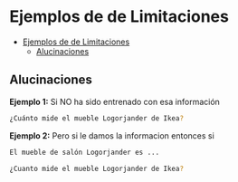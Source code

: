 # Ejemplos de de Limitaciones


- [Ejemplos de de Limitaciones](#ejemplos-de-de-limitaciones)
  - [Alucinaciones](#alucinaciones)


## Alucinaciones

**Ejemplo 1:** Si NO ha sido entrenado con esa información

```bash
¿Cuánto mide el mueble Logorjander de Ikea?
```

**Ejemplo 2:** Pero si le damos la informacion entonces si

```bash
El mueble de salón Logorjander es ...

¿Cuanto mide el mueble Logorjander de Ikea?
```

